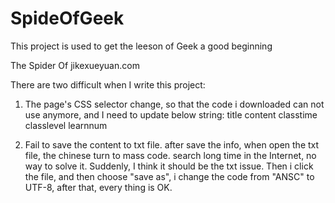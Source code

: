 # SpideOfGeek
This project is used to get the leeson of Geek
a good beginning

The Spider Of jikexueyuan.com

There are two difficult when I write this project:
1. The page's CSS selector change, so that the code i downloaded can not use anymore, and I need to update below string:
	title
	content
	classtime
	classlevel
	learnnum
	
2. Fail to save the content to txt file. after save the info, when open the txt file, the chinese turn to mass code. search long time in the Internet, no way to solve it. Suddenly, I think it should be the txt issue. 
Then i click the file, and then choose "save as", i change the code from "ANSC" to UTF-8, after that, every thing is OK.
	

